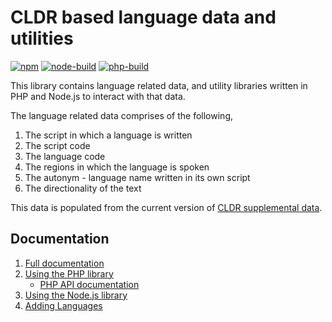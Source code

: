 # CLDR based language data and utilities

[![npm][npm]][npm-url]
[![node-build][node-build]][node-build-url]
[![php-build][php-build]][php-build-url]

This library contains language related data, and utility libraries written in PHP and Node.js to
interact with that data.

The language related data comprises of the following,

1. The script in which a language is written
2. The script code
3. The language code
4. The regions in which the language is spoken
5. The autonym - language name written in its own script
6. The directionality of the text

This data is populated from the current version of
[CLDR supplemental data](http://unicode.org/repos/cldr/trunk/common/supplemental/supplementalData.xml).

## Documentation

1. [Full documentation](https://language-data.readthedocs.io/en/latest/index.html)
2. [Using the PHP library](https://language-data.readthedocs.io/en/latest/index.html#using-the-php-library)
   * [PHP API documentation](https://language-data.readthedocs.io/en/latest/api/languageutil.html)
3. [Using the Node.js library](https://language-data.readthedocs.io/en/latest/index.html#using-the-node-js-library)
4. [Adding Languages](https://language-data.readthedocs.io/en/latest/user/adding_new_language.html)

[npm]: https://img.shields.io/npm/v/@wikimedia/language-data.svg
[npm-url]: https://npmjs.com/package/@wikimedia/language-data
[node-build]: https://github.com/wikimedia/language-data/workflows/Node.js%20build/badge.svg
[node-build-url]: https://github.com/wikimedia/language-data/actions?query=workflow%3A%22Node.js+build%22
[php-build]: https://github.com/wikimedia/language-data/workflows/PHP%20build/badge.svg
[php-build-url]: https://github.com/wikimedia/language-data/actions?query=workflow%3A%22PHP+build%22